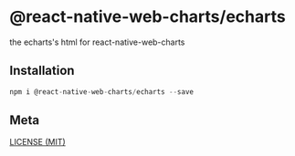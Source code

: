 # @react-native-web-charts/echarts

the echarts's html for react-native-web-charts

## Installation

```javascript
npm i @react-native-web-charts/echarts --save
```

## Meta

[LICENSE (MIT)](../../LICENSE)
